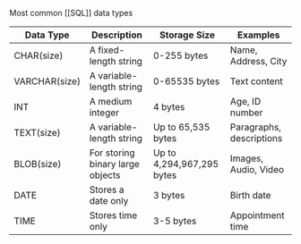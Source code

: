
Most common [[SQL]] data types

| Data Type     | Description                      | Storage Size              | Examples                 |
| ------------- | -------------------------------- | ------------------------- | ------------------------ |
| CHAR(size)    | A fixed-length string            | 0-255 bytes               | Name, Address, City      |
| VARCHAR(size) | A variable-length string         | 0-65535 bytes             | Text content             |
| INT           | A medium integer                 | 4 bytes                   | Age, ID number           |
| TEXT(size)    | A variable-length string         | Up to 65,535 bytes        | Paragraphs, descriptions |
| BLOB(size)    | For storing binary large objects | Up to 4,294,967,295 bytes | Images, Audio, Video     |
| DATE          | Stores a date only               | 3 bytes                   | Birth date               |
| TIME          | Stores time only                 | 3-5 bytes                 | Appointment time         |
